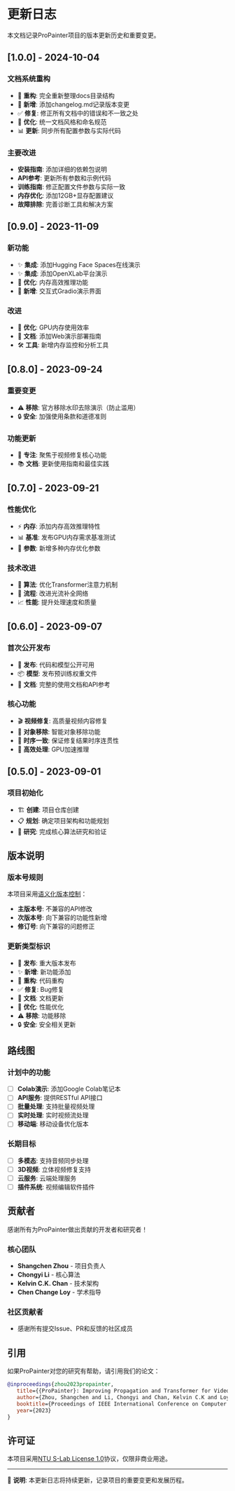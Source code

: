 # 更新日志

本文档记录ProPainter项目的版本更新历史和重要变更。

## [1.0.0] - 2024-10-04

### 文档系统重构
- 🔄 **重构**: 完全重新整理docs目录结构
- 📝 **新增**: 添加changelog.md记录版本变更
- ✅ **修复**: 修正所有文档中的错误和不一致之处
- 🎯 **优化**: 统一文档风格和命名规范
- 📊 **更新**: 同步所有配置参数与实际代码

### 主要改进
- **安装指南**: 添加详细的依赖包说明
- **API参考**: 更新所有参数和示例代码
- **训练指南**: 修正配置文件参数与实际一致
- **内存优化**: 添加12GB+显存配置建议
- **故障排除**: 完善诊断工具和解决方案

## [0.9.0] - 2023-11-09

### 新功能
- ✨ **集成**: 添加Hugging Face Spaces在线演示
- ✨ **集成**: 添加OpenXLab平台演示
- 🚀 **优化**: 内存高效推理功能
- 📱 **新增**: 交互式Gradio演示界面

### 改进
- 🔧 **优化**: GPU内存使用效率
- 📖 **文档**: 添加Web演示部署指南
- 🛠️ **工具**: 新增内存监控和分析工具

## [0.8.0] - 2023-09-24

### 重要变更
- ⚠️ **移除**: 官方移除水印去除演示（防止滥用）
- 🔒 **安全**: 加强使用条款和道德准则

### 功能更新
- 🎯 **专注**: 聚焦于视频修复核心功能
- 📚 **文档**: 更新使用指南和最佳实践

## [0.7.0] - 2023-09-21

### 性能优化
- ⚡ **内存**: 添加内存高效推理特性
- 📊 **基准**: 发布GPU内存需求基准测试
- 🔧 **参数**: 新增多种内存优化参数

### 技术改进
- 🧠 **算法**: 优化Transformer注意力机制
- 🔄 **流程**: 改进光流补全网络
- 📈 **性能**: 提升处理速度和质量

## [0.6.0] - 2023-09-07

### 首次公开发布
- 🎉 **发布**: 代码和模型公开可用
- 📦 **模型**: 发布预训练权重文件
- 📖 **文档**: 完整的使用文档和API参考

### 核心功能
- 🎬 **视频修复**: 高质量视频内容修复
- 🎯 **对象移除**: 智能对象移除功能
- 🔄 **时序一致**: 保证修复结果时序连贯性
- 🚀 **高效处理**: GPU加速推理

## [0.5.0] - 2023-09-01

### 项目初始化
- 🏗️ **创建**: 项目仓库创建
- 📋 **规划**: 确定项目架构和功能规划
- 🔬 **研究**: 完成核心算法研究和验证

## 版本说明

### 版本号规则
本项目采用[语义化版本控制](https://semver.org/lang/zh-CN/)：
- **主版本号**: 不兼容的API修改
- **次版本号**: 向下兼容的功能性新增
- **修订号**: 向下兼容的问题修正

### 更新类型标识
- 🎉 **发布**: 重大版本发布
- ✨ **新增**: 新功能添加
- 🔄 **重构**: 代码重构
- ✅ **修复**: Bug修复
- 📝 **文档**: 文档更新
- 🎯 **优化**: 性能优化
- ⚠️ **移除**: 功能移除
- 🔒 **安全**: 安全相关更新

## 路线图

### 计划中的功能
- [ ] **Colab演示**: 添加Google Colab笔记本
- [ ] **API服务**: 提供RESTful API接口
- [ ] **批量处理**: 支持批量视频处理
- [ ] **实时处理**: 实时视频流处理
- [ ] **移动端**: 移动设备优化版本

### 长期目标
- [ ] **多模态**: 支持音频同步处理
- [ ] **3D视频**: 立体视频修复支持
- [ ] **云服务**: 云端处理服务
- [ ] **插件系统**: 视频编辑软件插件

## 贡献者

感谢所有为ProPainter做出贡献的开发者和研究者！

### 核心团队
- **Shangchen Zhou** - 项目负责人
- **Chongyi Li** - 核心算法
- **Kelvin C.K. Chan** - 技术架构
- **Chen Change Loy** - 学术指导

### 社区贡献者
- 感谢所有提交Issue、PR和反馈的社区成员

## 引用

如果ProPainter对您的研究有帮助，请引用我们的论文：

```bibtex
@inproceedings{zhou2023propainter,
   title={{ProPainter}: Improving Propagation and Transformer for Video Inpainting},
   author={Zhou, Shangchen and Li, Chongyi and Chan, Kelvin C.K and Loy, Chen Change},
   booktitle={Proceedings of IEEE International Conference on Computer Vision (ICCV)},
   year={2023}
}
```

## 许可证

本项目采用[NTU S-Lab License 1.0](../LICENSE)协议，仅限非商业用途。

---

📝 **说明**: 本更新日志将持续更新，记录项目的重要变更和发展历程。
